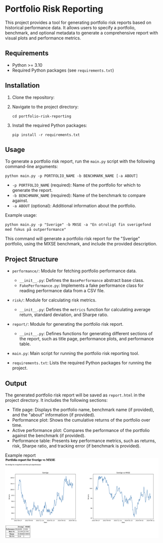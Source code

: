 # Portfolio Risk Reporting

This project provides a tool for generating portfolio risk reports based on historical performance data. It allows users to specify a portfolio, benchmark, and optional metadata to generate a comprehensive report with visual plots and performance metrics.

## Requirements

- Python >= 3.10
- Required Python packages (see `requirements.txt`)

## Installation

1. Clone the repository:

2. Navigate to the project directory:
   ```
   cd portfolio-risk-reporting
   ```

3. Install the required Python packages:
   ```
   pip install -r requirements.txt
   ```

## Usage

To generate a portfolio risk report, run the `main.py` script with the following command-line arguments:

```
python main.py -p PORTFOLIO_NAME -b BENCHMARK_NAME [-a ABOUT]
```

- `-p PORTFOLIO_NAME` (required): Name of the portfolio for which to generate the report.
- `-b BENCHMARK_NAME` (required): Name of the benchmark to compare against.
- `-a ABOUT` (optional): Additional information about the portfolio.

Example usage:
```
python main.py -p "Sverige" -b MXSE -a "En otroligt fin sverigefond med fokus på outperformance"
```

This command will generate a portfolio risk report for the "Sverige" portfolio, using the MXSE benchmark, and include the provided description.

## Project Structure

- `performance/`: Module for fetching portfolio performance data.
  - `__init__.py`: Defines the `BasePerformance` abstract base class.
  - `FakePerformance.py`: Implements a fake performance class for reading performance data from a CSV file.

- `risk/`: Module for calculating risk metrics.
  - `__init__.py`: Defines the `metrics` function for calculating average return, standard deviation, and Sharpe ratio.

- `report/`: Module for generating the portfolio risk report.
  - `__init__.py`: Defines functions for generating different sections of the report, such as title page, performance plots, and performance table.

- `main.py`: Main script for running the portfolio risk reporting tool.

- `requirements.txt`: Lists the required Python packages for running the project.

## Output

The generated portfolio risk report will be saved as `report.html` in the project directory. It includes the following sections:

- Title page: Displays the portfolio name, benchmark name (if provided), and the "about" information (if provided).
- Performance plot: Shows the cumulative returns of the portfolio over time.
- Active performance plot: Compares the performance of the portfolio against the benchmark (if provided).
- Performance table: Presents key performance metrics, such as returns, risk, Sharpe ratio, and tracking error (if benchmark is provided).


Example report
![Report](./report.png)
